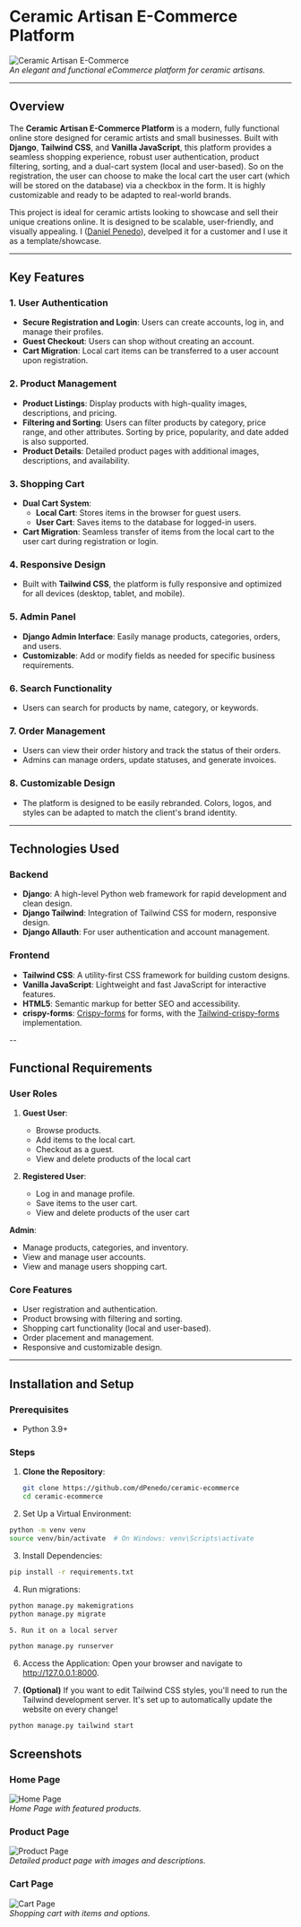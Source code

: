 # Ceramic Artisan E-Commerce Platform

![Ceramic Artisan E-Commerce](./screenshots/homepage.png)  
*An elegant and functional eCommerce platform for ceramic artisans.*

---

## Overview

The **Ceramic Artisan E-Commerce Platform** is a modern, fully functional online store designed for ceramic artists and small businesses. Built with **Django**, **Tailwind CSS**, and **Vanilla JavaScript**, this platform provides a seamless shopping experience, robust user authentication, product filtering, sorting, and a dual-cart system (local and user-based). So on the registration, the user can choose to make the local cart the user cart (which will be stored on the database) via a checkbox in the form. It is highly customizable and ready to be adapted to real-world brands.

This project is ideal for ceramic artists looking to showcase and sell their unique creations online. It is designed to be scalable, user-friendly, and visually appealing. I ([Daniel Penedo](https://dpenedo.com)), develped it for a customer and I use it as a template/showcase.

---

## Key Features

### 1. **User Authentication**

- **Secure Registration and Login**: Users can create accounts, log in, and manage their profiles.
- **Guest Checkout**: Users can shop without creating an account.
- **Cart Migration**: Local cart items can be transferred to a user account upon registration.

### 2. **Product Management**

- **Product Listings**: Display products with high-quality images, descriptions, and pricing.
- **Filtering and Sorting**: Users can filter products by category, price range, and other attributes. Sorting by price, popularity, and date added is also supported.
- **Product Details**: Detailed product pages with additional images, descriptions, and availability.

### 3. **Shopping Cart**

- **Dual Cart System**:
  - **Local Cart**: Stores items in the browser for guest users.
  - **User Cart**: Saves items to the database for logged-in users.
- **Cart Migration**: Seamless transfer of items from the local cart to the user cart during registration or login.

### 4. **Responsive Design**

- Built with **Tailwind CSS**, the platform is fully responsive and optimized for all devices (desktop, tablet, and mobile).

### 5. **Admin Panel**

- **Django Admin Interface**: Easily manage products, categories, orders, and users.
- **Customizable**: Add or modify fields as needed for specific business requirements.

### 6. **Search Functionality**

- Users can search for products by name, category, or keywords.

### 7. **Order Management**

- Users can view their order history and track the status of their orders.
- Admins can manage orders, update statuses, and generate invoices.

### 8. **Customizable Design**

- The platform is designed to be easily rebranded. Colors, logos, and styles can be adapted to match the client's brand identity.

---

## Technologies Used

### Backend

- **Django**: A high-level Python web framework for rapid development and clean design.
- **Django Tailwind**: Integration of Tailwind CSS for modern, responsive design.
- **Django Allauth**: For user authentication and account management.

### Frontend

- **Tailwind CSS**: A utility-first CSS framework for building custom designs.
- **Vanilla JavaScript**: Lightweight and fast JavaScript for interactive features.
- **HTML5**: Semantic markup for better SEO and accessibility.
- **crispy-forms**: [Crispy-forms](https://github.com/django-crispy-forms/django-crispy-forms) for forms, with the [Tailwind-crispy-forms](https://github.com/django-crispy-forms/django-crispy-forms) implementation.

--

## Functional Requirements

### User Roles

1. **Guest User**:
   - Browse products.
   - Add items to the local cart.
   - Checkout as a guest.
   - View and delete products of the local cart

2. **Registered User**:
   - Log in and manage profile.
   - Save items to the user cart.
   - View and delete products of the user cart

 **Admin**:

- Manage products, categories, and inventory.
- View and manage user accounts.
- View and manage users shopping cart.

### Core Features

- User registration and authentication.
- Product browsing with filtering and sorting.
- Shopping cart functionality (local and user-based).
- Order placement and management.
- Responsive and customizable design.

---

## Installation and Setup

### Prerequisites

- Python 3.9+

### Steps

1. **Clone the Repository**:

   ```bash
   git clone https://github.com/dPenedo/ceramic-ecommerce
   cd ceramic-ecommerce

   ```

2. Set Up a Virtual Environment:

```bash
python -m venv venv
source venv/bin/activate  # On Windows: venv\Scripts\activate
```

3. Install Dependencies:

```bash
pip install -r requirements.txt
```

4. Run migrations:

```bash
python manage.py makemigrations
python manage.py migrate

5. Run it on a local server
```

```bash
python manage.py runserver
```

6. Access the Application:
Open your browser and navigate to <http://127.0.0.1:8000>.

7. **(Optional)** If you want to edit Tailwind CSS styles, you'll need to run the Tailwind development server. It's set up to automatically update the website on every change!

```bash
python manage.py tailwind start
```

## Screenshots

### Home Page

![Home Page](./screenshots/homepage.png)  
*Home Page with featured products.*

### Product Page

![Product Page](./screenshots/details.png)  
*Detailed product page with images and descriptions.*

### Cart Page

![Cart Page](./screenshots/cart.png)  
*Shopping cart with items and options.*
